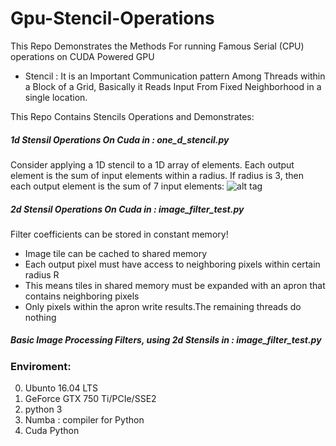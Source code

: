 # Gpu-Stencil-Operations

This Repo Demonstrates the Methods For running Famous Serial (CPU) operations on CUDA Powered GPU


* Stencil : It is an Important Communication pattern Among Threads within a Block of a Grid, Basically it Reads Input From   Fixed Neighborhood in a single location.

This Repo Contains Stencils Operations and Demonstrates:

##### 1d Stensil Operations On Cuda in : one_d_stencil.py

Consider applying a 1D stencil to a 1D array of elements.
Each output element is the sum of input elements within a radius.
If radius is 3, then each output element is the sum of 7 
input elements:
![alt tag](https://www.evl.uic.edu/sjames/cs525/images/diagram_05.jpg)



##### 2d Stensil Operations On Cuda in : image_filter_test.py 

Filter coefficients can be stored in constant memory!

* Image tile can be cached to shared memory
* Each output pixel must have access to neighboring pixels within certain radius R
* This means tiles in shared memory must be expanded with an apron that contains neighboring pixels
* Only pixels within the apron write results.The remaining threads do nothing




##### Basic Image Processing Filters, using 2d Stensils in : image_filter_test.py



### Enviroment:

0. Ubunto 16.04 LTS
1. GeForce GTX 750 Ti/PCIe/SSE2
2. python 3
3. Numba : compiler for Python 
4. Cuda Python

